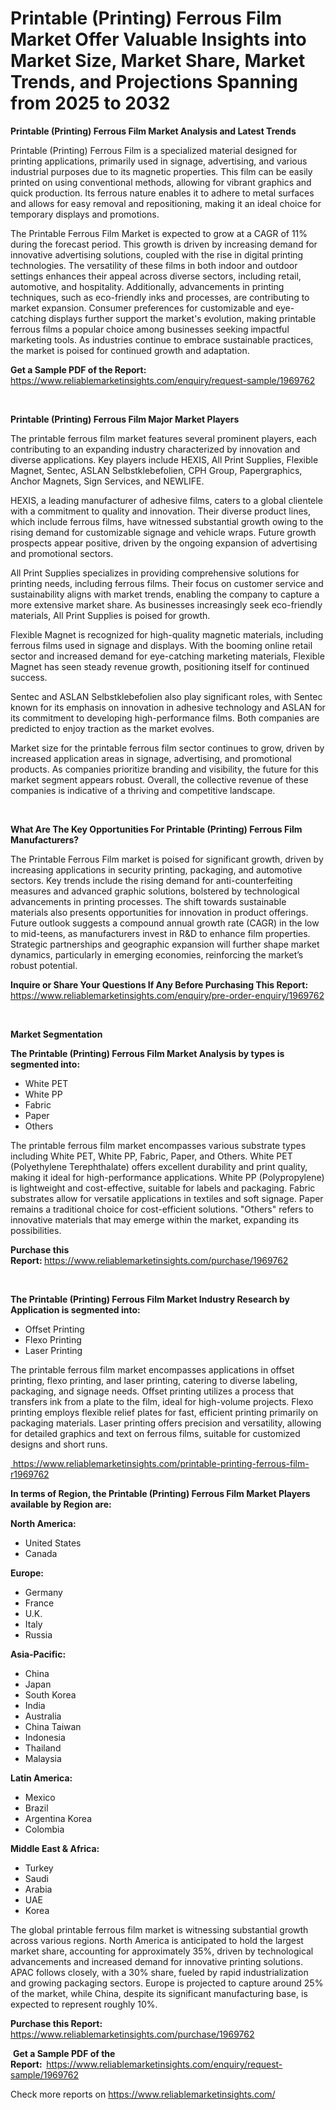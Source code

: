 <p><h1>Printable (Printing) Ferrous Film Market Offer Valuable Insights into Market Size, Market Share, Market Trends, and Projections Spanning from 2025 to 2032</h1></p><p><strong>Printable (Printing) Ferrous Film Market Analysis and Latest Trends</strong></p>
<p><p>Printable (Printing) Ferrous Film is a specialized material designed for printing applications, primarily used in signage, advertising, and various industrial purposes due to its magnetic properties. This film can be easily printed on using conventional methods, allowing for vibrant graphics and quick production. Its ferrous nature enables it to adhere to metal surfaces and allows for easy removal and repositioning, making it an ideal choice for temporary displays and promotions.</p><p>The Printable Ferrous Film Market is expected to grow at a CAGR of 11% during the forecast period. This growth is driven by increasing demand for innovative advertising solutions, coupled with the rise in digital printing technologies. The versatility of these films in both indoor and outdoor settings enhances their appeal across diverse sectors, including retail, automotive, and hospitality. Additionally, advancements in printing techniques, such as eco-friendly inks and processes, are contributing to market expansion. Consumer preferences for customizable and eye-catching displays further support the market's evolution, making printable ferrous films a popular choice among businesses seeking impactful marketing tools. As industries continue to embrace sustainable practices, the market is poised for continued growth and adaptation.</p></p>
<p><strong>Get a Sample PDF of the Report:&nbsp;</strong> <a href="https://www.reliablemarketinsights.com/enquiry/request-sample/1969762?utm_campaign=2135&utm_medium=2&utm_source=Github&utm_content=ia&utm_term=04022025&utm_id=printable-printing-ferrous-film">https://www.reliablemarketinsights.com/enquiry/request-sample/1969762</a></p>
<p>&nbsp;</p>
<p><strong>Printable (Printing) Ferrous Film Major Market Players</strong></p>
<p><p>The printable ferrous film market features several prominent players, each contributing to an expanding industry characterized by innovation and diverse applications. Key players include HEXIS, All Print Supplies, Flexible Magnet, Sentec, ASLAN Selbstklebefolien, CPH Group, Papergraphics, Anchor Magnets, Sign Services, and NEWLIFE.</p><p>HEXIS, a leading manufacturer of adhesive films, caters to a global clientele with a commitment to quality and innovation. Their diverse product lines, which include ferrous films, have witnessed substantial growth owing to the rising demand for customizable signage and vehicle wraps. Future growth prospects appear positive, driven by the ongoing expansion of advertising and promotional sectors.</p><p>All Print Supplies specializes in providing comprehensive solutions for printing needs, including ferrous films. Their focus on customer service and sustainability aligns with market trends, enabling the company to capture a more extensive market share. As businesses increasingly seek eco-friendly materials, All Print Supplies is poised for growth.</p><p>Flexible Magnet is recognized for high-quality magnetic materials, including ferrous films used in signage and displays. With the booming online retail sector and increased demand for eye-catching marketing materials, Flexible Magnet has seen steady revenue growth, positioning itself for continued success.</p><p>Sentec and ASLAN Selbstklebefolien also play significant roles, with Sentec known for its emphasis on innovation in adhesive technology and ASLAN for its commitment to developing high-performance films. Both companies are predicted to enjoy traction as the market evolves.</p><p>Market size for the printable ferrous film sector continues to grow, driven by increased application areas in signage, advertising, and promotional products. As companies prioritize branding and visibility, the future for this market segment appears robust. Overall, the collective revenue of these companies is indicative of a thriving and competitive landscape.</p></p>
<p>&nbsp;</p>
<p><strong>What Are The Key Opportunities For Printable (Printing) Ferrous Film Manufacturers?</strong></p>
<p><p>The Printable Ferrous Film market is poised for significant growth, driven by increasing applications in security printing, packaging, and automotive sectors. Key trends include the rising demand for anti-counterfeiting measures and advanced graphic solutions, bolstered by technological advancements in printing processes. The shift towards sustainable materials also presents opportunities for innovation in product offerings. Future outlook suggests a compound annual growth rate (CAGR) in the low to mid-teens, as manufacturers invest in R&D to enhance film properties. Strategic partnerships and geographic expansion will further shape market dynamics, particularly in emerging economies, reinforcing the market’s robust potential.</p></p>
<p><strong>Inquire or Share Your Questions If Any Before Purchasing This Report:</strong> <a href="https://www.reliablemarketinsights.com/enquiry/pre-order-enquiry/1969762?utm_campaign=2135&utm_medium=2&utm_source=Github&utm_content=ia&utm_term=04022025&utm_id=printable-printing-ferrous-film">https://www.reliablemarketinsights.com/enquiry/pre-order-enquiry/1969762</a></p>
<p>&nbsp;</p>
<p><strong>Market Segmentation</strong></p>
<p><strong>The Printable (Printing) Ferrous Film Market Analysis by types is segmented into:</strong></p>
<p><ul><li>White PET</li><li>White PP</li><li>Fabric</li><li>Paper</li><li>Others</li></ul></p>
<p><p>The printable ferrous film market encompasses various substrate types including White PET, White PP, Fabric, Paper, and Others. White PET (Polyethylene Terephthalate) offers excellent durability and print quality, making it ideal for high-performance applications. White PP (Polypropylene) is lightweight and cost-effective, suitable for labels and packaging. Fabric substrates allow for versatile applications in textiles and soft signage. Paper remains a traditional choice for cost-efficient solutions. "Others" refers to innovative materials that may emerge within the market, expanding its possibilities.</p></p>
<p><strong>Purchase this Report:&nbsp;</strong><a href="https://www.reliablemarketinsights.com/purchase/1969762?utm_campaign=2135&utm_medium=2&utm_source=Github&utm_content=ia&utm_term=04022025&utm_id=printable-printing-ferrous-film">https://www.reliablemarketinsights.com/purchase/1969762</a></p>
<p>&nbsp;</p>
<p><strong>The Printable (Printing) Ferrous Film Market Industry Research by Application is segmented into:</strong></p>
<p><ul><li>Offset Printing</li><li>Flexo Printing</li><li>Laser Printing</li></ul></p>
<p><p>The printable ferrous film market encompasses applications in offset printing, flexo printing, and laser printing, catering to diverse labeling, packaging, and signage needs. Offset printing utilizes a process that transfers ink from a plate to the film, ideal for high-volume projects. Flexo printing employs flexible relief plates for fast, efficient printing primarily on packaging materials. Laser printing offers precision and versatility, allowing for detailed graphics and text on ferrous films, suitable for customized designs and short runs.</p></p>
<p><a href="https://www.reliablemarketinsights.com/printable-printing-ferrous-film-r1969762?utm_campaign=2135&utm_medium=2&utm_source=Github&utm_content=ia&utm_term=04022025&utm_id=printable-printing-ferrous-film">&nbsp;https://www.reliablemarketinsights.com/printable-printing-ferrous-film-r1969762</a></p>
<p><strong>In terms of Region, the Printable (Printing) Ferrous Film Market Players available by Region are:</strong></p>
<p>
    <p> <strong> North America: </strong>
        <ul>
            <li>United States</li>
            <li>Canada</li>
        </ul>
        </p> 
    <p> <strong> Europe: </strong>
        <ul>
            <li>Germany</li>
            <li>France</li>
            <li>U.K.</li>
            <li>Italy</li>
            <li>Russia</li>
        </ul>
        </p> 
    <p> <strong> Asia-Pacific: </strong>
        <ul>
            <li>China</li>
            <li>Japan</li>
            <li>South Korea</li>
            <li>India</li>
            <li>Australia</li>
            <li>China Taiwan</li>
            <li>Indonesia</li>
            <li>Thailand</li>
            <li>Malaysia</li>
        </ul>
        </p> 
    <p> <strong> Latin America: </strong>
        <ul>
            <li>Mexico</li>
            <li>Brazil</li>
            <li>Argentina Korea</li>
            <li>Colombia</li>
        </ul>
        </p> 
    <p> <strong> Middle East & Africa: </strong>
        <ul>
            <li>Turkey</li>
            <li>Saudi</li>
            <li>Arabia</li>
            <li>UAE</li>
            <li>Korea</li>
        </ul>
    </p>
    </p>
<p><p>The global printable ferrous film market is witnessing substantial growth across various regions. North America is anticipated to hold the largest market share, accounting for approximately 35%, driven by technological advancements and increased demand for innovative printing solutions. APAC follows closely, with a 30% share, fueled by rapid industrialization and growing packaging sectors. Europe is projected to capture around 25% of the market, while China, despite its significant manufacturing base, is expected to represent roughly 10%.</p></p>
<p><strong>Purchase this Report: </strong><a href="https://www.reliablemarketinsights.com/purchase/1969762?utm_campaign=2135&utm_medium=2&utm_source=Github&utm_content=ia&utm_term=04022025&utm_id=printable-printing-ferrous-film">https://www.reliablemarketinsights.com/purchase/1969762</a></p>
<p>&nbsp;<strong>Get a Sample PDF of the Report:&nbsp;&nbsp;</strong><a href="https://www.reliablemarketinsights.com/enquiry/request-sample/1969762?utm_campaign=2135&utm_medium=2&utm_source=Github&utm_content=ia&utm_term=04022025&utm_id=printable-printing-ferrous-film">https://www.reliablemarketinsights.com/enquiry/request-sample/1969762</a></p>
<p><strong></strong></p>
<p>Check more reports on <a href="https://www.reliablemarketinsights.com/?utm_campaign=2135&utm_medium=2&utm_source=Github&utm_content=ia&utm_term=04022025&utm_id=printable-printing-ferrous-film">https://www.reliablemarketinsights.com/</a></p>
